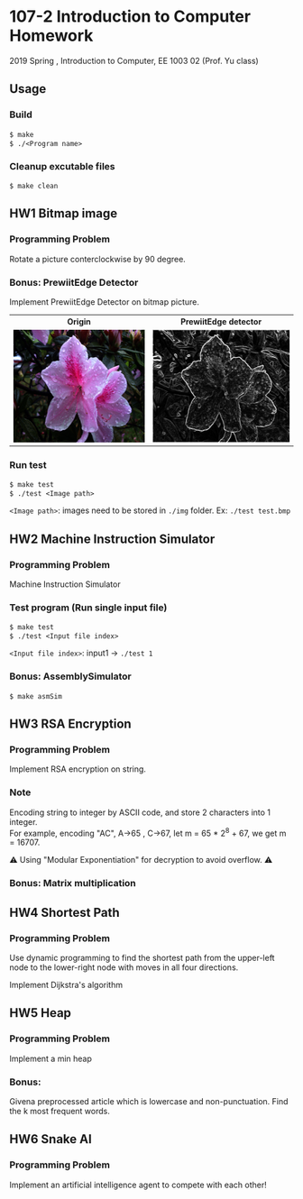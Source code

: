# 107-2 Introduction to Computer Homework

2019 Spring , Introduction to Computer, EE 1003 02 (Prof. Yu class)

## Usage

### Build  
```
$ make
$ ./<Program name>
```

### Cleanup excutable files
```
$ make clean
```

## HW1 Bitmap image

### Programming Problem
  Rotate a picture conterclockwise by 90 degree.  

### Bonus: PrewiitEdge Detector  
  Implement PrewiitEdge Detector on bitmap picture.  

<table>
  <tr>
    <th>Origin</th>
    <th>PrewiitEdge detector</th>
  </tr>
  <tr>
    <td><img src="./HW1/img/flower.bmp" height="200px" alt="Origin"></td>
    <td><img src="./HW1/output/flower_ans.bmp" height="200px" alt="Applied PrewiitEdge detector"></td>
  </tr>
</table>

### Run test  
```
$ make test
$ ./test <Image path>
```
`<Image path>`: images need to be stored in `./img` folder. Ex: `./test test.bmp`

## HW2 Machine Instruction Simulator

### Programming Problem
Machine Instruction Simulator

### Test program (Run single input file)
```
$ make test
$ ./test <Input file index>
```
`<Input file index>`: input1 -> `./test 1`

### Bonus: AssemblySimulator
```
$ make asmSim
```

## HW3 RSA Encryption

### Programming Problem
Implement RSA encryption on string.

### Note
Encoding string to integer by ASCII code, and store 2 characters into 1 integer.  
For example, encoding "AC", A→65 , C→67, let m = 65 * 2<sup>8</sup> + 67, we get m = 16707.   

⚠️ Using "Modular Exponentiation" for decryption to avoid overflow. ⚠️  

### Bonus: Matrix multiplication

## HW4 Shortest Path

### Programming Problem
Use dynamic programming to find the shortest path from the upper-left node to the lower-right node with moves in all four directions.

Implement Dijkstra's algorithm

## HW5 Heap

### Programming Problem
Implement a min heap

### Bonus: 
Givena preprocessed article which is lowercase and non-punctuation.
Find the k most frequent words.

## HW6 Snake AI

### Programming Problem
Implement an artificial intelligence agent to compete with each other!